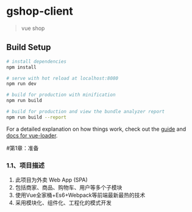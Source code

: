 # gshop-client

> vue shop

## Build Setup

``` bash
# install dependencies
npm install

# serve with hot reload at localhost:8080
npm run dev

# build for production with minification
npm run build

# build for production and view the bundle analyzer report
npm run build --report
```

For a detailed explanation on how things work, check out the [guide](http://vuejs-templates.github.io/webpack/) and [docs for vue-loader](http://vuejs.github.io/vue-loader).


#第1章：准备
### 1.1、项目描述
1. 此项目为外卖 Web App (SPA)
2. 包括商家、商品、购物车、用户等多个子模块
3. 使用Vue全家桶+Es6+Webpack等前端最新最热的技术
4. 采用模块化、组件化、工程化的模式开发
